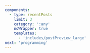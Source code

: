 ```yaml
---
components:
  - type: recentPosts
    limit: 3
    category: ':any'
    noWrapper: true
    templates:
      - 'includes/postPreview_large'
next: 'programming'
---
```

